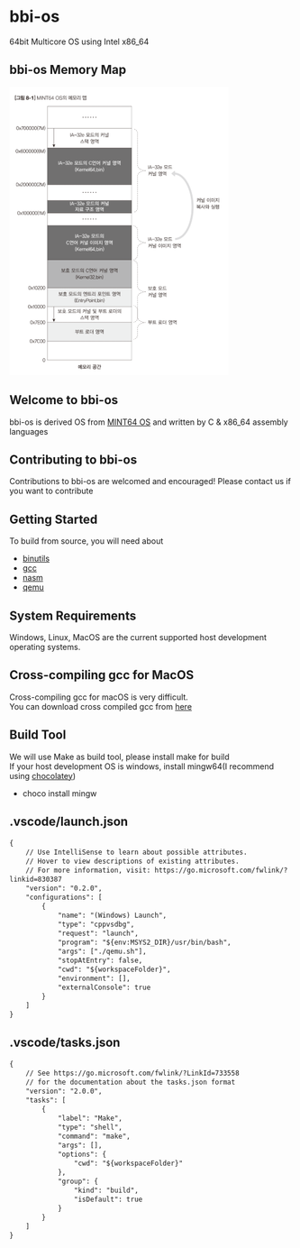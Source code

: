 # bbi-os
64bit Multicore OS using Intel x86_64 

## bbi-os Memory Map
![BBI_OS_MMAP](imgs/BBI_OS_MMAP.png)

## Welcome to bbi-os
bbi-os is derived OS from [MINT64 OS](http://www.mint64os.pe.kr/) and written by C & x86_64 assembly languages 

## Contributing to bbi-os
Contributions to bbi-os are welcomed and encouraged! Please contact us if you want to contribute

## Getting Started
To build from source, you will need about 
- [binutils](https://ftp.gnu.org/gnu/binutils/)
- [gcc](https://ftp.gnu.org/gnu/gcc/)
- [nasm](https://www.nasm.us/)
- [qemu](https://www.qemu.org/download/)

## System Requirements
Windows, Linux, MacOS are the current supported host development operating systems.

## Cross-compiling gcc for MacOS
Cross-compiling gcc for macOS is very difficult. <br>
You can download cross compiled gcc from [here](http://crossgcc.rts-software.org/doku.php?id=compiling_for_linux)

## Build Tool
We will use Make as build tool, please install make for build <br>
If your host development OS is windows, install mingw64(I recommend using [chocolatey](https://chocolatey.org/))
- choco install mingw

## .vscode/launch.json
```
{
    // Use IntelliSense to learn about possible attributes.
    // Hover to view descriptions of existing attributes.
    // For more information, visit: https://go.microsoft.com/fwlink/?linkid=830387
    "version": "0.2.0",
    "configurations": [
        {
            "name": "(Windows) Launch",
            "type": "cppvsdbg",
            "request": "launch",
            "program": "${env:MSYS2_DIR}/usr/bin/bash",
            "args": ["./qemu.sh"],
            "stopAtEntry": false,
            "cwd": "${workspaceFolder}",
            "environment": [],
            "externalConsole": true
        }
    ]
}
```

## .vscode/tasks.json
```
{
    // See https://go.microsoft.com/fwlink/?LinkId=733558
    // for the documentation about the tasks.json format
    "version": "2.0.0",
    "tasks": [
        {
            "label": "Make",
            "type": "shell",
            "command": "make",
            "args": [],
            "options": {
                "cwd": "${workspaceFolder}"
            },
            "group": {
                "kind": "build",
                "isDefault": true
            }
        }
    ]
}
```
